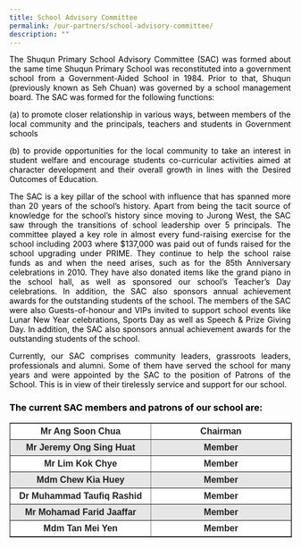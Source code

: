 ```yaml
---
title: School Advisory Committee
permalink: /our-partners/school-advisory-committee/
description: ""
---
```


<p style="text-align: justify;"><span style="color: #000000;">The Shuqun Primary School Advisory Committee (SAC) was formed about the same time Shuqun Primary School was reconstituted into&nbsp;a government school from a Government-Aided School in 1984. Prior to that, Shuqun (previously known as Seh Chuan) was governed by&nbsp;a school management board. The SAC was formed for the following functions:</span></p>
<div style="text-align: justify;">
<p><span style="color: #000000;">(a) to promote closer relationship in various ways, between members of the local community and the principals, teachers and students&nbsp;in Government schools</span></p>
<p><span style="color: #000000;">(b) to provide opportunities for the local community to take an interest in student welfare and encourage students co-curricular&nbsp;activities aimed at character development and their overall growth in lines with the Desired Outcomes of Education.</span></p>
<p><span style="color: #000000;">The SAC is a key pillar of the school with influence that has spanned more than 20 years of the school&rsquo;s history. Apart from being&nbsp;the tacit source of knowledge for the school&rsquo;s history since moving to Jurong West, the SAC saw through the transitions of school leadership&nbsp;over 5 principals. The committee played a key role in almost every fund-raising exercise for the school including 2003 where $137,000 was&nbsp;paid out of funds raised for the school upgrading under PRIME. They continue to help the school raise funds as and when the need arises,&nbsp;such as for the 85th Anniversary celebrations in 2010. They have also donated items like the grand piano in the school hall, as well as&nbsp;sponsored our school&rsquo;s Teacher&rsquo;s Day celebrations. In addition, the SAC also sponsors annual achievement awards for the outstanding students&nbsp;of the school. The members of the SAC were also Guests-of-honour and VIPs invited to support school events like Lunar New Year celebrations,&nbsp;Sports Day as well as Speech &amp; Prize Giving Day. In addition, the SAC also sponsors annual achievement awards for the outstanding&nbsp;students of the school.</span></p>
<p><span style="color: #000000;">Currently, our SAC comprises community leaders, grassroots leaders, professionals and alumni. Some of them have served the school for many years and were appointed by the SAC to the position of Patrons of the School. This is in view of their tirelessly service and support for our school.</span></p>
<h3><span style="color: #000000;"><strong>The current SAC members and patrons of our school are:</strong></span></h3>
	
<table border="1" style="box-sizing: inherit; border-collapse: collapse; border-spacing: 0px; max-width: 100%; color: rgb(34, 34, 34); font-family: &quot;Source Sans Pro&quot;, sans-serif; font-size: 16px; font-style: normal; font-variant-ligatures: normal; font-variant-caps: normal; font-weight: 400; letter-spacing: normal; orphans: 2; text-align: start; text-transform: none; white-space: normal; widows: 2; word-spacing: 0px; -webkit-text-stroke-width: 0px; background-color: rgb(255, 255, 255); text-decoration-thickness: initial; text-decoration-style: initial; text-decoration-color: initial;"><tbody style="box-sizing: inherit;"><tr style="box-sizing: inherit; background: rgb(255, 255, 255);"><td width="241" style="box-sizing: inherit; padding: 5px 10px; text-align: center;"><span style="box-sizing: inherit; font-family: arial, helvetica, sans-serif;"><strong style="box-sizing: inherit; font-weight: bold;">Mr Ang Soon Chua</strong></span></td><td width="241" style="box-sizing: inherit; padding: 5px 10px; text-align: center;"><span style="box-sizing: inherit; font-family: arial, helvetica, sans-serif;"><strong style="box-sizing: inherit; font-weight: bold;">Chairman</strong></span></td></tr><tr style="box-sizing: inherit; background: rgb(230, 230, 230);"><td width="241" style="box-sizing: inherit; padding: 5px 10px; text-align: center;"><span style="box-sizing: inherit; font-family: arial, helvetica, sans-serif;"><strong style="box-sizing: inherit; font-weight: bold;">Mr Jeremy Ong Sing Huat</strong></span></td><td width="241" style="box-sizing: inherit; padding: 5px 10px; text-align: center;"><span style="box-sizing: inherit; font-family: arial, helvetica, sans-serif;"><strong style="box-sizing: inherit; font-weight: bold;">Member</strong></span></td></tr><tr style="box-sizing: inherit; background: rgb(255, 255, 255);"><td width="241" style="box-sizing: inherit; padding: 5px 10px; text-align: center;"><span style="box-sizing: inherit; font-family: arial, helvetica, sans-serif;"><strong style="box-sizing: inherit; font-weight: bold;">Mr Lim Kok Chye</strong></span></td><td width="241" style="box-sizing: inherit; padding: 5px 10px; text-align: center;"><span style="box-sizing: inherit; font-family: arial, helvetica, sans-serif;"><strong style="box-sizing: inherit; font-weight: bold;">Member</strong></span></td></tr><tr style="box-sizing: inherit; background: rgb(230, 230, 230);"><td width="241" style="box-sizing: inherit; padding: 5px 10px; text-align: center;"><span style="box-sizing: inherit; font-family: arial, helvetica, sans-serif;"><strong style="box-sizing: inherit; font-weight: bold;">Mdm Chew Kia Huey</strong></span></td><td width="241" style="box-sizing: inherit; padding: 5px 10px; text-align: center;"><span style="box-sizing: inherit; font-family: arial, helvetica, sans-serif;"><strong style="box-sizing: inherit; font-weight: bold;">Member</strong></span></td></tr><tr style="box-sizing: inherit; background: rgb(255, 255, 255);"><td width="241" style="box-sizing: inherit; padding: 5px 10px; text-align: center;"><span style="box-sizing: inherit; font-family: arial, helvetica, sans-serif;"><strong style="box-sizing: inherit; font-weight: bold;">Dr Muhammad Taufiq Rashid</strong></span></td><td width="241" style="box-sizing: inherit; padding: 5px 10px; text-align: center;"><span style="box-sizing: inherit; font-family: arial, helvetica, sans-serif;"><strong style="box-sizing: inherit; font-weight: bold;">Member</strong></span></td></tr><tr style="box-sizing: inherit; background: rgb(230, 230, 230);"><td width="241" style="box-sizing: inherit; padding: 5px 10px; text-align: center;"><span style="box-sizing: inherit; font-family: arial, helvetica, sans-serif;"><strong style="box-sizing: inherit; font-weight: bold;">Mr Mohamad Farid Jaaffar</strong></span></td><td width="241" style="box-sizing: inherit; padding: 5px 10px; text-align: center;"><span style="box-sizing: inherit; font-family: arial, helvetica, sans-serif;"><strong style="box-sizing: inherit; font-weight: bold;">Member</strong></span></td></tr><tr style="box-sizing: inherit; background: rgb(255, 255, 255);"><td width="241" style="box-sizing: inherit; padding: 5px 10px; text-align: center;"><span style="box-sizing: inherit; font-family: arial, helvetica, sans-serif;"><strong style="box-sizing: inherit; font-weight: bold;">Mdm Tan Mei Yen</strong></span></td><td width="241" style="box-sizing: inherit; padding: 5px 10px; text-align: center;"><span style="box-sizing: inherit; font-family: arial, helvetica, sans-serif;"><strong style="box-sizing: inherit; font-weight: bold;">Member</strong></span></td></tr></tbody></table>
	